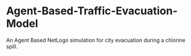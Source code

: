 # Agent-Based-Traffic-Evacuation-Model
An Agent Based NetLogo simulation for city evacuation during a chlorine spill.
